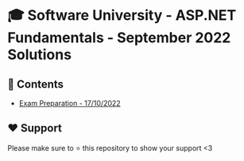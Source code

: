 # :mortar_board: Software University - ASP.NET Fundamentals - September 2022 Solutions

## :orange_book: Contents 
* [Exam Preparation - 17/10/2022](https://github.com/vassdeniss/software-university-courses/tree/master/asp-net-fundamentals/ExamPreparation)

## :heart: Support
Please make sure to :star: this repository to show your support <3